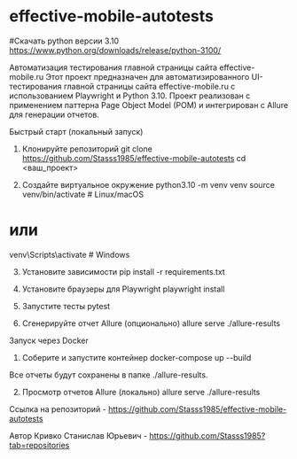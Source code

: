# effective-mobile-autotests
#Скачать python версии 3.10 https://www.python.org/downloads/release/python-3100/

Автоматизация тестирования главной страницы сайта effective-mobile.ru
Этот проект предназначен для автоматизированного UI-тестирования главной страницы сайта effective-mobile.ru 
с использованием Playwright и Python 3.10. 
Проект реализован с применением паттерна Page Object Model (POM) 
и интегрирован с Allure для генерации отчетов.

Быстрый старт (локальный запуск)
1. Клонируйте репозиторий
git clone https://github.com/Stasss1985/effective-mobile-autotests
cd <ваш_проект>

2. Создайте виртуальное окружение
python3.10 -m venv venv
source venv/bin/activate  # Linux/macOS
# или
venv\Scripts\activate     # Windows

3. Установите зависимости
pip install -r requirements.txt

4. Установите браузеры для Playwright
playwright install

5. Запустите тесты
pytest

6. Сгенерируйте отчет Allure (опционально)
allure serve ./allure-results

Запуск через Docker
1. Соберите и запустите контейнер
docker-compose up --build

Все отчеты будут сохранены в папке ./allure-results.

2. Просмотр отчетов Allure (локально)
allure serve ./allure-results


Ссылка на репозиторий - https://github.com/Stasss1985/effective-mobile-autotests

Автор
Кривко Станислав Юрьевич - https://github.com/Stasss1985?tab=repositories